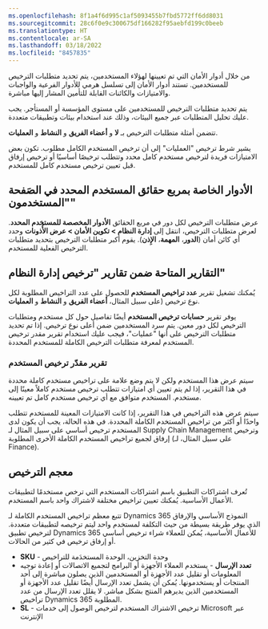 ```yaml
---
ms.openlocfilehash: 8f1a4f6d995c1af5093455b7fbd5772ff6dd8031
ms.sourcegitcommit: 28c6f0e9c300675df166282f95aebfd199c0beeb
ms.translationtype: HT
ms.contentlocale: ar-SA
ms.lasthandoff: 03/18/2022
ms.locfileid: "8457835"
---
```

من خلال أدوار الأمان التي تم تعيينها لهؤلاء المستخدمين، يتم تحديد متطلبات الترخيص للمستخدمين. تستند أدوار الأمان إلى تسلسل هرمي للأدوار الفرعية والواجبات والامتيازات والكائنات القابلة للتأمين المشار إليها مباشرة.

يتم تحديد متطلبات الترخيص للمستخدمين على مستوى المؤسسة أو المستأجر. يجب عليك تحليل المتطلبات عبر جميع البيئات، وذلك عند استخدام بيئات وتطبيقات متعددة. 

تتضمن أمثلة متطلبات الترخيص بـ **لا** و **أعضاء الفريق** و **النشاط** و **العمليات**. 

يشير شرط ترخيص "العمليات" إلى أن ترخيص المستخدم الكامل مطلوب. تكون بعض الامتيازات فريدة لترخيص مستخدم كامل محدد وتتطلب ترخيصًا أساسيًا أو ترخيص إرفاق قبل تعيين ترخيص مستخدم كامل للمستخدم. 

## <a name="roles-for-selected-user-factbox-on-the-users-page"></a>الأدوار الخاصة بمربع حقائق المستخدم المحدد في الصَفحة "المستخدمون"
عرض متطلبات الترخيص لكل دور في مربع الحقائق **الأدوار المخصصة للمستخدم المحدد**. لعرض متطلبات الترخيص، انتقل إلى **إدارة النظام > تكوين الأمان > عرض الأُذونات** وحدد أي كائن أمان (**الدور**، **المهمة**، **الإِذن**). يقوم أكبر متطلبات الترخيص بتحديد متطلبات الترخيص الفعلية للمستخدم.
 
## <a name="available-reports-under-system-administration-license-reports"></a>التقارير المتاحة ضمن تقارير "ترخيص إدارة النظام"
يُمكنك تشغيل تقرير **عدد تراخيص المستخدم** للحصول على عدد التراخيص المطلوبة لكل نوع ترخيص (على سبيل المثال، **أعضاء الفريق** و **النشاط** و **العمليات**. 

يوفر تقرير **حسابات ترخيص المستخدم** أيضًا تفاصيل حول كل مستخدم ومتطلبات الترخيص لكل دور معين. يتم سرد المستخدمين ضمن أعلى نوع ترخيص. إذا تم تحديد متطلبات الترخيص على أنها "عمليات"، فيجب عليك استخدام تقرير مقدر ترخيص المستخدم لمعرفة متطلبات الترخيص الكاملة للمستخدم المحددة. 

### <a name="user-license-estimator-report"></a>تقرير مقدّر ترخيص المستخدم
سيتم عرض هذا المستخدم ولكن لا يتم وضع علامة على تراخيص مستخدم كاملة محددة في هذا التقرير، إذا لم يتم تعيين أي امتيازات تتطلب ترخيص مستخدم كاملاً معينًا إلى مستخدم. المستخدم متوافق مع أي ترخيص مستخدم كامل تم تعيينه.

سيتم عرض هذه التراخيص في هذا التقرير، إذا كانت الامتيازات المعينة للمستخدم تتطلب واحدًا أو أكثر من تراخيص المستخدم الكاملة المحددة. في هذه الحالة، يجب أن يكون لدى المستخدم ترخيص أساسي على سبيل المثال لـ Supply Chain Management وترخيص إرفاق لجميع تراخيص المستخدم الكاملة الأخرى المطلوبة (على سبيل المثال، لـ Finance).

## <a name="licensing-glossary"></a>معجم الترخيص
تُعرف اشتراكات التطبيق باسم اشتراكات المستخدم التي ترخص مستخدمًا لتطبيقات الأعمال الأساسية. يُمكنك تعيين تراخيص مختلفة لاشتراك واحد باسم المستخدم.

تتبع معظم تراخيص المستخدم الكاملة لـ Dynamics 365 النموذج الأساسي والإرفاق الذي يوفر طريقة بسيطة من حيث التكلفة لمستخدم واحد ليتم ترخيصه لتطبيقات متعددة. لترخيص تطبيق Dynamics 365 للأعمال الأساسية، يُمكن للعملاء شراء ترخيص أساسي أو إرفاق ترخيص في كثير من الحالات.

- **SKU** - وحدة التخزين، الوحدة المستخدَمة للتراخيص
- **تعدد الإرسال** - يستخدم العملاء الأجهزة أو البرامج لتجميع الاتصالات أو إعادة توجيه المعلومات أو تقليل عدد الأجهزة أو المستخدمين الذين يصلون مباشرة إلى أحد المنتجات أو يستخدمونها. يُمكن أن يشمل تعدد الإرسال أيضًا تقليل عدد الأجهزة أو المستخدمين الذين يديرهم المنتج بشكل مباشر. لا يقلل تعدد الإرسال من عدد تراخيص Dynamics 365 المطلوبة.
- **SL** - ترخيص الاشتراك المستخدم لترخيص الوصول إلى خدمات Microsoft عبر الإنترنت


